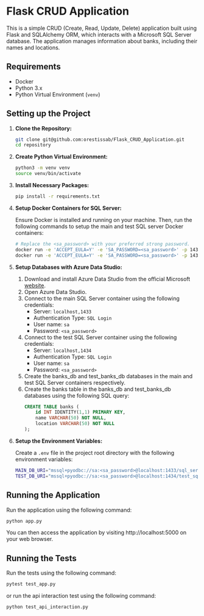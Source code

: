 # Flask CRUD Application

This is a simple CRUD (Create, Read, Update, Delete) application built using Flask and SQLAlchemy ORM, which interacts with a Microsoft SQL Server database. The application manages information about banks, including their names and locations.

## Requirements

- Docker
- Python 3.x
- Python Virtual Environment (`venv`)

## Setting up the Project

1. **Clone the Repository:**
   
    ```bash
    git clone git@github.com:orestissab/Flask_CRUD_Application.git
    cd repository
    ```

2. **Create Python Virtual Environment:**
    
    ```bash
    python3 -m venv venv
    source venv/bin/activate
    ```

3. **Install Necessary Packages:**

    ```bash
    pip install -r requirements.txt
    ```

4. **Setup Docker Containers for SQL Server:**

    Ensure Docker is installed and running on your machine. Then, run the following commands to setup the main and test SQL server Docker containers:

    ```bash
    # Replace the <sa_password> with your preferred strong password.
    docker run -e 'ACCEPT_EULA=Y' -e 'SA_PASSWORD=<sa_password>' -p 1433:1433 --name sql_server -d mcr.microsoft.com/mssql/server
    docker run -e 'ACCEPT_EULA=Y' -e 'SA_PASSWORD=<sa_password>' -p 1434:1433 --name test_sql_server -d mcr.microsoft.com/mssql/server
    ```

6. **Setup Databases with Azure Data Studio:**
    1. Download and install Azure Data Studio from the official Microsoft [website](https://docs.microsoft.com/en-us/sql/azure-data-studio/download-azure-data-studio?view=sql-server-ver15).
    2. Open Azure Data Studio.
    3. Connect to the main SQL Server container using the following credentials:
        - Server: `localhost,1433`
        - Authentication Type: `SQL Login`
        - User name: `sa`
        - Password: `<sa_password>`
    4. Connect to the test SQL Server container using the following credentials:
        - Server: `localhost,1434`
        - Authentication Type: `SQL Login`
        - User name: `sa`
        - Password: `<sa_password>`
    5. Create the banks_db and test_banks_db databases in the main and test SQL Server containers respectively.
    6. Create the banks table in the banks_db and test_banks_db databases using the following SQL query:
        ```sql
        CREATE TABLE banks (
            id INT IDENTITY(1,1) PRIMARY KEY,
            name VARCHAR(50) NOT NULL,
            location VARCHAR(50) NOT NULL
        );
        ```
    

7. **Setup the Environment Variables:**

    Create a `.env` file in the project root directory with the following environment variables:

    ```bash
    MAIN_DB_URI="mssql+pyodbc://sa:<sa_password>@localhost:1433/sql_server?driver=ODBC+Driver+17+for+SQL+Server"
    TEST_DB_URI="mssql+pyodbc://sa:<sa_password>@localhost:1434/test_sql_server?driver=ODBC+Driver+17+for+SQL+Server"
    ```

## Running the Application

Run the application using the following command:

```bash
python app.py
```
You can then access the application by visiting http://localhost:5000 on your web browser.

## Running the Tests

Run the tests using the following command:

```bash
pytest test_app.py
```
or run the api interaction test using the following command:

```bash
python test_api_interaction.py
```